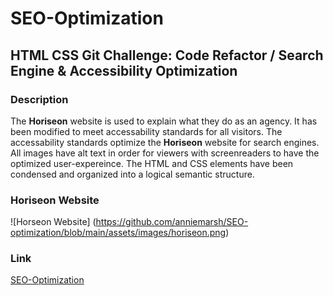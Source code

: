 # SEO-Optimization
## HTML CSS Git Challenge: Code Refactor / Search Engine &amp; Accessibility Optimization</h2>

### Description
The **Horiseon** website is used to explain what they do as an agency. It has been modified to meet accessability standards for all visitors. The accessability standards optimize the **Horiseon** website for search engines. All images have alt text in order for viewers with screenreaders to have the optimized user-expereince. The HTML and CSS elements have been condensed and organized into a logical semantic structure.

### Horiseon Website
![Horseon Website]
(https://github.com/anniemarsh/SEO-optimization/blob/main/assets/images/horiseon.png)

### Link
[SEO-Optimization](https://anniemarsh.github.io/SEO-optimization/)